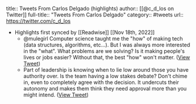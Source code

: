 title:: Tweets From Carlos Delgado (highlights)
author:: [[@c_d_los on Twitter]]
full-title:: "Tweets From Carlos Delgado"
category:: #tweets
url:: https://twitter.com/c_d_los

- Highlights first synced by [[Readwise]] [[Nov 18th, 2022]]
	- @mulegirl Computer science taught me the "how" of making tech (data structures, algorithms, etc...). But I was always more interested in the "what". What problems are we solving? Is it making people's lives or jobs easier? Without that, the best "how" won't matter. ([View Tweet](https://twitter.com/c_d_los/status/1092130088836050949))
	- Part of leadership is knowing when to lie low around those you have authority over. Is the team having a low stakes debate? Don't chime in, even to completely agree with the decision. It undercuts their autonomy and makes them think they need approval more than you might intend. ([View Tweet](https://twitter.com/c_d_los/status/1387977989896523793))